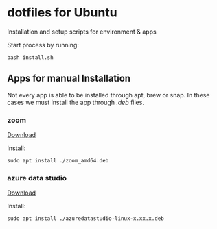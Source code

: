 # dotfiles for Ubuntu

Installation and setup scripts for environment & apps

Start process by running:

```shell
bash install.sh
```

## Apps for manual Installation

Not every app is able to be installed through apt, brew or snap. In these cases we must install the app through _.deb_ files.

### zoom

[Download](https://zoom.us/client/5.17.10.3512/zoom_amd64.deb)

Install:

```shell
sudo apt install ./zoom_amd64.deb
```

### azure data studio

[Download](https://go.microsoft.com/fwlink/?linkid=2261573)

Install:

```shell
sudo apt install ./azuredatastudio-linux-x.xx.x.deb
```
